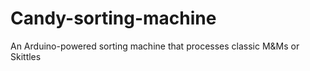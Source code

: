 # Candy-sorting-machine
An Arduino-powered sorting machine that processes classic M&amp;Ms or Skittles

